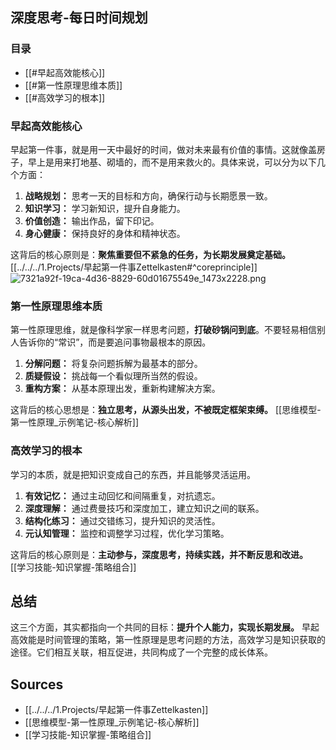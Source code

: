 ## 深度思考-每日时间规划

### 目录

* [[#早起高效能核心]]
* [[#第一性原理思维本质]]
* [[#高效学习的根本]]

### 早起高效能核心

早起第一件事，就是用一天中最好的时间，做对未来最有价值的事情。这就像盖房子，早上是用来打地基、砌墙的，而不是用来救火的。具体来说，可以分为以下几个方面：

1. **战略规划：** 思考一天的目标和方向，确保行动与长期愿景一致。
2. **知识学习：** 学习新知识，提升自身能力。
3. **价值创造：** 输出作品，留下印记。
4. **身心健康：** 保持良好的身体和精神状态。

这背后的核心原则是：**聚焦重要但不紧急的任务，为长期发展奠定基础。**  [[../../../1.Projects/早起第一件事Zettelkasten#^coreprinciple]]
![7321a92f-19ca-4d36-8829-60d01675549e_1473x2228.png](https://cdn.jsdelivr.net/gh/duanbiao2000/BlogGallery@main/picture/7321a92f-19ca-4d36-8829-60d01675549e_1473x2228.png)

### 第一性原理思维本质

第一性原理思维，就是像科学家一样思考问题，**打破砂锅问到底**。不要轻易相信别人告诉你的“常识”，而是要追问事物最根本的原因。

1. **分解问题：** 将复杂问题拆解为最基本的部分。
2. **质疑假设：** 挑战每一个看似理所当然的假设。
3. **重构方案：** 从基本原理出发，重新构建解决方案。

这背后的核心思想是：**独立思考，从源头出发，不被既定框架束缚。** [[思维模型-第一性原理_示例笔记-核心解析]]

### 高效学习的根本

学习的本质，就是把知识变成自己的东西，并且能够灵活运用。

1. **有效记忆：** 通过主动回忆和间隔重复，对抗遗忘。
2. **深度理解：** 通过费曼技巧和深度加工，建立知识之间的联系。
3. **结构化练习：** 通过交错练习，提升知识的灵活性。
4. **元认知管理：** 监控和调整学习过程，优化学习策略。

这背后的核心原则是：**主动参与，深度思考，持续实践，并不断反思和改进。** [[学习技能-知识掌握-策略组合]]

## 总结

这三个方面，其实都指向一个共同的目标：**提升个人能力，实现长期发展。** 早起高效能是时间管理的策略，第一性原理是思考问题的方法，高效学习是知识获取的途径。它们相互关联，相互促进，共同构成了一个完整的成长体系。

## Sources

* [[../../../1.Projects/早起第一件事Zettelkasten]]
* [[思维模型-第一性原理_示例笔记-核心解析]]
* [[学习技能-知识掌握-策略组合]]
